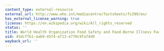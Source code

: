 ```yaml
---
content_type: external-resource
external_url: http://www.who.int/mediacentre/factsheets/fs399/en/
has_external_license_warning: true
license: https://en.wikipedia.org/wiki/All_rights_reserved
status: ''
title: World Health Organization Food Safety and Food-Borne Illness Fact Sheet
uid: 45dcffb1-aab9-45f4-af13-e770c9fa74d9
wayback_url: ''
---
```

